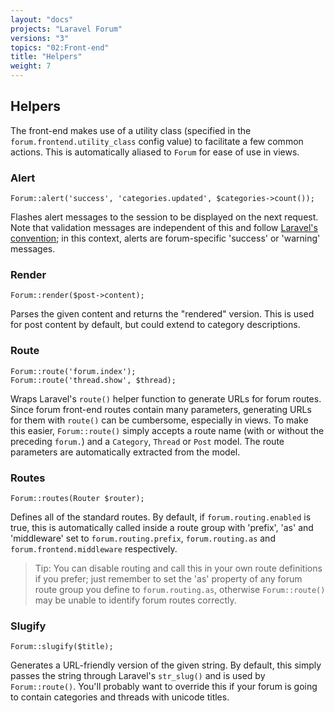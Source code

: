 ```yaml
---
layout: "docs"
projects: "Laravel Forum"
versions: "3"
topics: "02:Front-end"
title: "Helpers"
weight: 7
---
```


## Helpers

The front-end makes use of a utility class (specified in the `forum.frontend.utility_class` config value) to facilitate a few common actions. This is automatically aliased to `Forum` for ease of use in views.

### Alert

```
Forum::alert('success', 'categories.updated', $categories->count());
```

Flashes alert messages to the session to be displayed on the next request. Note that validation messages are independent of this and follow [Laravel's convention](http://laravel.com/docs/5.1/validation#working-with-error-messages); in this context, alerts are forum-specific 'success' or 'warning' messages.

### Render

```
Forum::render($post->content);
```

Parses the given content and returns the "rendered" version. This is used for post content by default, but could extend to category descriptions.

### Route

```
Forum::route('forum.index');
Forum::route('thread.show', $thread);
```

Wraps Laravel's `route()` helper function to generate URLs for forum routes. Since forum front-end routes contain many parameters, generating URLs for them with `route()` can be cumbersome, especially in views. To make this easier, `Forum::route()` simply accepts a route name (with or without the preceding `forum.`) and a `Category`, `Thread` or `Post` model. The route parameters are automatically extracted from the model.

### Routes

```
Forum::routes(Router $router);
```

Defines all of the standard routes. By default, if `forum.routing.enabled` is true, this is automatically called inside a route group with 'prefix', 'as' and 'middleware' set to `forum.routing.prefix`, `forum.routing.as` and `forum.frontend.middleware` respectively.

> Tip: You can disable routing and call this in your own route definitions if you prefer; just remember to set the 'as' property of any forum route group you define to `forum.routing.as`, otherwise `Forum::route()` may be unable to identify forum routes correctly.


### Slugify

```
Forum::slugify($title);
```

Generates a URL-friendly version of the given string. By default, this simply passes the string through Laravel's `str_slug()` and is used by `Forum::route()`. You'll probably want to override this if your forum is going to contain categories and threads with unicode titles.
